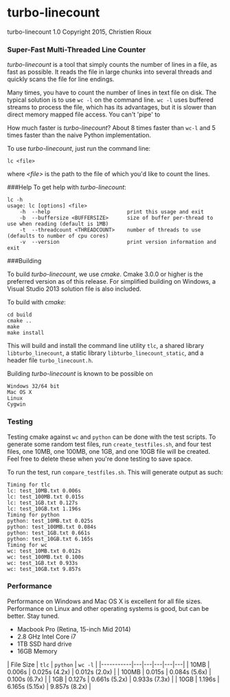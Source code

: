 # turbo-linecount
turbo-linecount 1.0 Copyright 2015, Christien Rioux

### Super-Fast Multi-Threaded Line Counter

*turbo-linecount* is a tool that simply counts the number of lines in a file, as fast as possible. It reads the file in large chunks into several threads and quickly scans the file for line endings.

Many times, you have to count the number of lines in text file on disk. The typical solution is to use `wc -l` on the command line. `wc -l` uses buffered streams to process the file, which has its advantages, but it is slower than direct memory mapped file access. You can't 'pipe' to 

How much faster is *turbo-linecount*? About 8 times faster than `wc-l` and 5 times faster than the naive Python implementation.

To use *turbo-linecount*, just run the command line:

```
lc <file>
```

where *\<file\>* is the path to the file of which you'd like to count the lines. 

###Help
To get help with *turbo-linecount*:

```
lc -h
usage: lc [options] <file>
    -h  --help                         print this usage and exit
    -b  --buffersize <BUFFERSIZE>      size of buffer per-thread to use when reading (default is 1MB)
    -t  --threadcount <THREADCOUNT>    number of threads to use (defaults to number of cpu cores)
    -v  --version                      print version information and exit
```

###Building

To build *turbo-linecount*, we use *cmake*. Cmake 3.0.0 or higher is the preferred version as of this release. For simplified building on Windows, a Visual Studio 2013 solution file is also included.

To build with *cmake*:
```
cd build
cmake ..
make
make install
```

This will build and install the command line utility `tlc`, a shared library `libturbo_linecount`, a static library `libturbo_linecount_static`, and a header file `turbo_linecount.h`.

Building *turbo-linecount* is known to be possible on

```
Windows 32/64 bit
Mac OS X
Linux
Cygwin
``` 

### Testing

Testing cmake against `wc` and `python` can be done with the test scripts. To generate some random test files, run `create_testfiles.sh`, and four test files,    one 10MB, one 100MB, one 1GB, and one 10GB file will be created. Feel free to delete these when you're done testing to save space.

To run the test, run `compare_testfiles.sh`. This will generate output as such:

```
Timing for tlc
lc: test_10MB.txt 0.006s
lc: test_100MB.txt 0.015s
lc: test_1GB.txt 0.127s
lc: test_10GB.txt 1.196s
Timing for python
python: test_10MB.txt 0.025s
python: test_100MB.txt 0.084s
python: test_1GB.txt 0.661s
python: test_10GB.txt 6.165s
Timing for wc
wc: test_10MB.txt 0.012s
wc: test_100MB.txt 0.100s
wc: test_1GB.txt 0.933s
wc: test_10GB.txt 9.857s
``` 

### Performance

Performance on Windows and Mac OS X is excellent for all file sizes. Performance on Linux and other operating systems is good, but can be better. Stay tuned.

* Macbook Pro (Retina, 15-inch Mid 2014)  
* 2.8 GHz Intel Core i7  
* 1TB SSD hard drive  
* 16GB Memory

| File Size | `tlc`  | `python`  | `wc -l` |
|-----------|---|---|---|---|---|
| 10MB      | 0.006s  | 0.025s (4.2x) | 0.012s (2.0x) |
| 100MB     | 0.015s  | 0.084s (5.6x) |  0.100s (6.7x) | 
| 1GB       | 0.127s  | 0.661s (5.2x) | 0.933s (7.3x) |
| 10GB      | 1.196s   | 6.165s (5.15x) | 9.857s (8.2x) |
